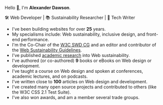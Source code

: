 Hello 👋, I'm **Alexander Dawson**.

🛠 Web Developer | 📚 Sustainability Researcher | 📖 Tech Writer

- I've been building websites for over **25** years.
- My specialisms include: Web sustainability, inclusive design, and front-end performance.
- I'm the Co-Chair of the [W3C SWD CG](https://www.w3.org/community/sustyweb/) and an editor and contributor of the [Web Sustainability Guidelines](https://w3c.github.io/sustyweb/).
- I've published [academic research](https://websitesustainability.com/#content) into Web sustainability.
- I've authored (or co-authored) **9** books or eBooks on Web design or development.
- I've taught a course on Web design and spoken at conferences, academic lectures, and on podcasts.
- I've written close to **100** articles on Web design and development.
- I've created many open source projects and contributed to others (like the W3C CSS 2.1 Test Suite).
- I've also won awards, and am a member several trade groups.
